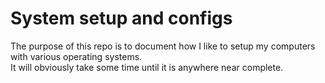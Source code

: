 # System setup and configs

The purpose of this repo is to document how I like to setup my computers with various operating systems.  
It will obviously take some time until it is anywhere near complete.